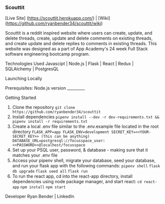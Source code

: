 ### Scouttit 

[Live Site] (https://scouttit.herokuapp.com/) | [Wiki] (https://github.com/ryanbender34/scouttit/wiki)


Scouttit is a reddit inspired website where users can create, update, and delete threads, create, update and delete comments on existing threads, and create update and delete replies to comments in existing threads. This website was designed as a part of App Academy's 24 week Full Stack software engineering bootcamp program. 

Technologies Used 
Javascipt | Node.js | Flask | React | Redux | SQLAlchemy | PostgresQL

Launching Locally

Prerequisites: 
Node.js version _________

Getting Started
1) Clone the repository 
  `git clone https://github.com/ryanbender34/scouttit`
2) Install dependencies 
  `pipenv install --dev -r dev-requirements.txt && pipenv install -r requirements.txt` 
3) Create a local .env file similar to the .env.example file located in the root directory
  `FLASK_APP=app
   FLASK_ENV=development
   SECRET_KEY=<<YOUR-SECRET_KEY>> (this can be anything)
   DATABASE_URL=postgresql://focusspace_user:<<PASSWORD>>@localhost/focusspace`
4) Set up your PSQL user, password, & database - making sure that it matches your .env file
5) Access your pipenv shell, migrate your database, seed your database, and run your flask app with the following commands:
  `pipenv shell`
  `flask db upgrade`
  `flask seed all`
  `flask run`
6) To run the react app, cd into the react-app directory, install dependencies using node package manager, and start react: 
  `cd react-app`
  `npm install`
  `npm start`
  
Developer
Ryan Bender | LinkedIn
